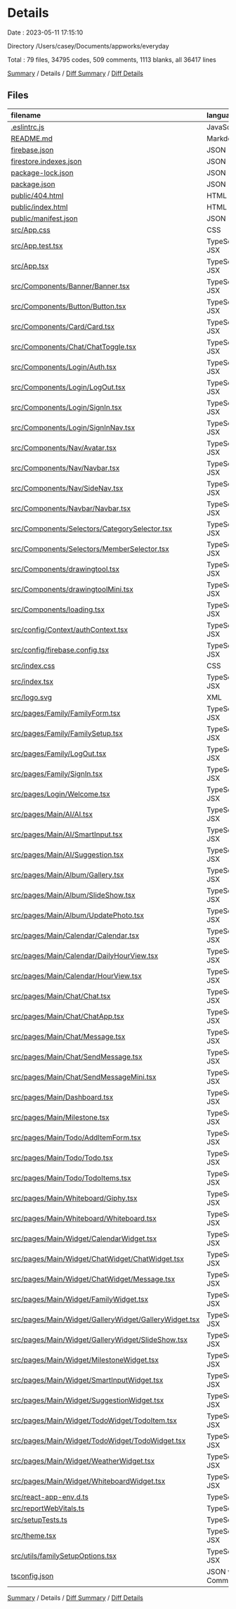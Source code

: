 # Details

Date : 2023-05-11 17:15:10

Directory /Users/casey/Documents/appworks/everyday

Total : 79 files,  34795 codes, 509 comments, 1113 blanks, all 36417 lines

[Summary](results.md) / Details / [Diff Summary](diff.md) / [Diff Details](diff-details.md)

## Files
| filename | language | code | comment | blank | total |
| :--- | :--- | ---: | ---: | ---: | ---: |
| [.eslintrc.js](/.eslintrc.js) | JavaScript | 24 | 0 | 1 | 25 |
| [README.md](/README.md) | Markdown | 26 | 0 | 21 | 47 |
| [firebase.json](/firebase.json) | JSON | 8 | 9 | 0 | 17 |
| [firestore.indexes.json](/firestore.indexes.json) | JSON | 4 | 0 | 1 | 5 |
| [package-lock.json](/package-lock.json) | JSON | 21,463 | 0 | 1 | 21,464 |
| [package.json](/package.json) | JSON | 101 | 0 | 1 | 102 |
| [public/404.html](/public/404.html) | HTML | 32 | 0 | 2 | 34 |
| [public/index.html](/public/index.html) | HTML | 37 | 0 | 2 | 39 |
| [public/manifest.json](/public/manifest.json) | JSON | 25 | 0 | 1 | 26 |
| [src/App.css](/src/App.css) | CSS | 33 | 0 | 6 | 39 |
| [src/App.test.tsx](/src/App.test.tsx) | TypeScript JSX | 8 | 0 | 2 | 10 |
| [src/App.tsx](/src/App.tsx) | TypeScript JSX | 27 | 0 | 4 | 31 |
| [src/Components/Banner/Banner.tsx](/src/Components/Banner/Banner.tsx) | TypeScript JSX | 35 | 0 | 5 | 40 |
| [src/Components/Button/Button.tsx](/src/Components/Button/Button.tsx) | TypeScript JSX | 193 | 0 | 11 | 204 |
| [src/Components/Card/Card.tsx](/src/Components/Card/Card.tsx) | TypeScript JSX | 53 | 0 | 6 | 59 |
| [src/Components/Chat/ChatToggle.tsx](/src/Components/Chat/ChatToggle.tsx) | TypeScript JSX | 101 | 0 | 8 | 109 |
| [src/Components/Login/Auth.tsx](/src/Components/Login/Auth.tsx) | TypeScript JSX | 121 | 0 | 15 | 136 |
| [src/Components/Login/LogOut.tsx](/src/Components/Login/LogOut.tsx) | TypeScript JSX | 29 | 0 | 4 | 33 |
| [src/Components/Login/SignIn.tsx](/src/Components/Login/SignIn.tsx) | TypeScript JSX | 40 | 0 | 4 | 44 |
| [src/Components/Login/SignInNav.tsx](/src/Components/Login/SignInNav.tsx) | TypeScript JSX | 40 | 0 | 4 | 44 |
| [src/Components/Nav/Avatar.tsx](/src/Components/Nav/Avatar.tsx) | TypeScript JSX | 22 | 0 | 3 | 25 |
| [src/Components/Nav/Navbar.tsx](/src/Components/Nav/Navbar.tsx) | TypeScript JSX | 216 | 0 | 19 | 235 |
| [src/Components/Nav/SideNav.tsx](/src/Components/Nav/SideNav.tsx) | TypeScript JSX | 187 | 0 | 10 | 197 |
| [src/Components/Navbar/Navbar.tsx](/src/Components/Navbar/Navbar.tsx) | TypeScript JSX | 40 | 0 | 6 | 46 |
| [src/Components/Selectors/CategorySelector.tsx](/src/Components/Selectors/CategorySelector.tsx) | TypeScript JSX | 50 | 0 | 6 | 56 |
| [src/Components/Selectors/MemberSelector.tsx](/src/Components/Selectors/MemberSelector.tsx) | TypeScript JSX | 59 | 0 | 6 | 65 |
| [src/Components/drawingtool.tsx](/src/Components/drawingtool.tsx) | TypeScript JSX | 341 | 0 | 28 | 369 |
| [src/Components/drawingtoolMini.tsx](/src/Components/drawingtoolMini.tsx) | TypeScript JSX | 184 | 0 | 17 | 201 |
| [src/Components/loading.tsx](/src/Components/loading.tsx) | TypeScript JSX | 63 | 0 | 12 | 75 |
| [src/config/Context/authContext.tsx](/src/config/Context/authContext.tsx) | TypeScript JSX | 111 | 0 | 11 | 122 |
| [src/config/firebase.config.tsx](/src/config/firebase.config.tsx) | TypeScript JSX | 18 | 0 | 1 | 19 |
| [src/index.css](/src/index.css) | CSS | 29 | 0 | 7 | 36 |
| [src/index.tsx](/src/index.tsx) | TypeScript JSX | 42 | 0 | 2 | 44 |
| [src/logo.svg](/src/logo.svg) | XML | 1 | 0 | 0 | 1 |
| [src/pages/Family/FamilyForm.tsx](/src/pages/Family/FamilyForm.tsx) | TypeScript JSX | 1,067 | 28 | 50 | 1,145 |
| [src/pages/Family/FamilySetup.tsx](/src/pages/Family/FamilySetup.tsx) | TypeScript JSX | 5 | 0 | 3 | 8 |
| [src/pages/Family/LogOut.tsx](/src/pages/Family/LogOut.tsx) | TypeScript JSX | 15 | 0 | 5 | 20 |
| [src/pages/Family/SignIn.tsx](/src/pages/Family/SignIn.tsx) | TypeScript JSX | 18 | 0 | 5 | 23 |
| [src/pages/Login/Welcome.tsx](/src/pages/Login/Welcome.tsx) | TypeScript JSX | 190 | 0 | 10 | 200 |
| [src/pages/Main/AI/AI.tsx](/src/pages/Main/AI/AI.tsx) | TypeScript JSX | 59 | 0 | 4 | 63 |
| [src/pages/Main/AI/SmartInput.tsx](/src/pages/Main/AI/SmartInput.tsx) | TypeScript JSX | 410 | 0 | 32 | 442 |
| [src/pages/Main/AI/Suggestion.tsx](/src/pages/Main/AI/Suggestion.tsx) | TypeScript JSX | 353 | 0 | 26 | 379 |
| [src/pages/Main/Album/Gallery.tsx](/src/pages/Main/Album/Gallery.tsx) | TypeScript JSX | 546 | 0 | 31 | 577 |
| [src/pages/Main/Album/SlideShow.tsx](/src/pages/Main/Album/SlideShow.tsx) | TypeScript JSX | 99 | 0 | 9 | 108 |
| [src/pages/Main/Album/UpdatePhoto.tsx](/src/pages/Main/Album/UpdatePhoto.tsx) | TypeScript JSX | 340 | 0 | 20 | 360 |
| [src/pages/Main/Calendar/Calendar.tsx](/src/pages/Main/Calendar/Calendar.tsx) | TypeScript JSX | 1,516 | 0 | 85 | 1,601 |
| [src/pages/Main/Calendar/DailyHourView.tsx](/src/pages/Main/Calendar/DailyHourView.tsx) | TypeScript JSX | 218 | 0 | 33 | 251 |
| [src/pages/Main/Calendar/HourView.tsx](/src/pages/Main/Calendar/HourView.tsx) | TypeScript JSX | 208 | 0 | 38 | 246 |
| [src/pages/Main/Chat/Chat.tsx](/src/pages/Main/Chat/Chat.tsx) | TypeScript JSX | 133 | 0 | 14 | 147 |
| [src/pages/Main/Chat/ChatApp.tsx](/src/pages/Main/Chat/ChatApp.tsx) | TypeScript JSX | 38 | 0 | 4 | 42 |
| [src/pages/Main/Chat/Message.tsx](/src/pages/Main/Chat/Message.tsx) | TypeScript JSX | 142 | 0 | 16 | 158 |
| [src/pages/Main/Chat/SendMessage.tsx](/src/pages/Main/Chat/SendMessage.tsx) | TypeScript JSX | 115 | 0 | 9 | 124 |
| [src/pages/Main/Chat/SendMessageMini.tsx](/src/pages/Main/Chat/SendMessageMini.tsx) | TypeScript JSX | 144 | 0 | 11 | 155 |
| [src/pages/Main/Dashboard.tsx](/src/pages/Main/Dashboard.tsx) | TypeScript JSX | 382 | 0 | 25 | 407 |
| [src/pages/Main/Milestone.tsx](/src/pages/Main/Milestone.tsx) | TypeScript JSX | 447 | 465 | 30 | 942 |
| [src/pages/Main/Todo/AddItemForm.tsx](/src/pages/Main/Todo/AddItemForm.tsx) | TypeScript JSX | 159 | 0 | 20 | 179 |
| [src/pages/Main/Todo/Todo.tsx](/src/pages/Main/Todo/Todo.tsx) | TypeScript JSX | 283 | 0 | 32 | 315 |
| [src/pages/Main/Todo/TodoItems.tsx](/src/pages/Main/Todo/TodoItems.tsx) | TypeScript JSX | 806 | 0 | 49 | 855 |
| [src/pages/Main/Whiteboard/Giphy.tsx](/src/pages/Main/Whiteboard/Giphy.tsx) | TypeScript JSX | 50 | 0 | 9 | 59 |
| [src/pages/Main/Whiteboard/Whiteboard.tsx](/src/pages/Main/Whiteboard/Whiteboard.tsx) | TypeScript JSX | 577 | 0 | 43 | 620 |
| [src/pages/Main/Widget/CalendarWidget.tsx](/src/pages/Main/Widget/CalendarWidget.tsx) | TypeScript JSX | 474 | 0 | 36 | 510 |
| [src/pages/Main/Widget/ChatWidget/ChatWidget.tsx](/src/pages/Main/Widget/ChatWidget/ChatWidget.tsx) | TypeScript JSX | 104 | 0 | 15 | 119 |
| [src/pages/Main/Widget/ChatWidget/Message.tsx](/src/pages/Main/Widget/ChatWidget/Message.tsx) | TypeScript JSX | 144 | 0 | 19 | 163 |
| [src/pages/Main/Widget/FamilyWidget.tsx](/src/pages/Main/Widget/FamilyWidget.tsx) | TypeScript JSX | 232 | 0 | 21 | 253 |
| [src/pages/Main/Widget/GalleryWidget/GalleryWidget.tsx](/src/pages/Main/Widget/GalleryWidget/GalleryWidget.tsx) | TypeScript JSX | 204 | 2 | 28 | 234 |
| [src/pages/Main/Widget/GalleryWidget/SlideShow.tsx](/src/pages/Main/Widget/GalleryWidget/SlideShow.tsx) | TypeScript JSX | 63 | 0 | 9 | 72 |
| [src/pages/Main/Widget/MilestoneWidget.tsx](/src/pages/Main/Widget/MilestoneWidget.tsx) | TypeScript JSX | 254 | 0 | 21 | 275 |
| [src/pages/Main/Widget/SmartInputWidget.tsx](/src/pages/Main/Widget/SmartInputWidget.tsx) | TypeScript JSX | 311 | 0 | 28 | 339 |
| [src/pages/Main/Widget/SuggestionWidget.tsx](/src/pages/Main/Widget/SuggestionWidget.tsx) | TypeScript JSX | 161 | 0 | 17 | 178 |
| [src/pages/Main/Widget/TodoWidget/TodoItem.tsx](/src/pages/Main/Widget/TodoWidget/TodoItem.tsx) | TypeScript JSX | 149 | 0 | 23 | 172 |
| [src/pages/Main/Widget/TodoWidget/TodoWidget.tsx](/src/pages/Main/Widget/TodoWidget/TodoWidget.tsx) | TypeScript JSX | 196 | 0 | 15 | 211 |
| [src/pages/Main/Widget/WeatherWidget.tsx](/src/pages/Main/Widget/WeatherWidget.tsx) | TypeScript JSX | 72 | 0 | 10 | 82 |
| [src/pages/Main/Widget/WhiteboardWidget.tsx](/src/pages/Main/Widget/WhiteboardWidget.tsx) | TypeScript JSX | 184 | 0 | 15 | 199 |
| [src/react-app-env.d.ts](/src/react-app-env.d.ts) | TypeScript | 0 | 1 | 1 | 2 |
| [src/reportWebVitals.ts](/src/reportWebVitals.ts) | TypeScript | 13 | 0 | 3 | 16 |
| [src/setupTests.ts](/src/setupTests.ts) | TypeScript | 1 | 4 | 1 | 6 |
| [src/theme.tsx](/src/theme.tsx) | TypeScript JSX | 34 | 0 | 3 | 37 |
| [src/utils/familySetupOptions.tsx](/src/utils/familySetupOptions.tsx) | TypeScript JSX | 90 | 0 | 7 | 97 |
| [tsconfig.json](/tsconfig.json) | JSON with Comments | 26 | 0 | 1 | 27 |

[Summary](results.md) / Details / [Diff Summary](diff.md) / [Diff Details](diff-details.md)